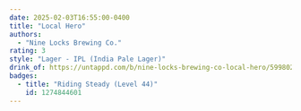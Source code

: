 ```yaml
---
date: 2025-02-03T16:55:00-0400
title: "Local Hero"
authors:
  - "Nine Locks Brewing Co."
rating: 3
style: "Lager - IPL (India Pale Lager)"
drink_of: https://untappd.com/b/nine-locks-brewing-co-local-hero/5998022
badges:
  - title: "Riding Steady (Level 44)"
    id: 1274844601
---
```

